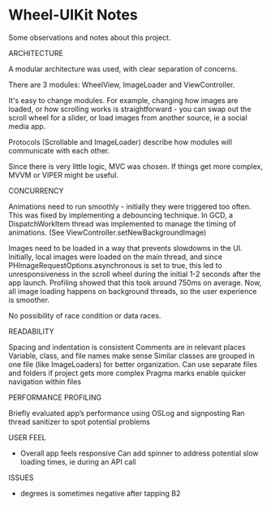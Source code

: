 # Wheel-UIKit Notes

Some observations and notes about this project.


ARCHITECTURE

A modular architecture was used, with clear separation of concerns.

There are 3 modules: WheelView, ImageLoader and ViewController.

It's easy to change modules. For example, changing how images are loaded, or how scrolling works is straightforward - you can swap out the scroll wheel for a slider, or load images from another source, ie a social media app.

Protocols (Scrollable and ImageLoader) describe how modules will communicate with each other.

Since there is very little logic, MVC was chosen. If things get more complex, MVVM or VIPER might be useful.


CONCURRENCY

Animations need to run smoothly - initially they were triggered too often. This was fixed by implementing a debouncing technique. In GCD, a DispatchWorkItem thread was implemented to manage the timing of animations. (See ViewController.setNewBackgroundImage)

Images need to be loaded in a way that prevents slowdowns in the UI. Initially, local images were loaded on the main thread, and since PHImageRequestOptions.asynchronous is set to true, this led to unresponsiveness in the scroll wheel during the initial 1-2 seconds after the app launch. Profiling showed that this took around 750ms on average. Now, all image loading happens on background threads, so the user experience is smoother.

No possibility of race condition or data races.


READABILITY

Spacing and indentation is consistent
Comments are in relevant places
Variable, class, and file names make sense
Similar classes are grouped in one file (like ImageLoaders) for better organization. Can use separate files and folders if project gets more complex
Pragma marks enable quicker navigation within files


PERFORMANCE PROFILING

Briefly evaluated app’s performance using OSLog and signposting
Ran thread sanitizer to spot potential problems



USER FEEL

- Overall app feels responsive
Can add spinner to address potential slow loading times, ie during an API call


ISSUES

 - degrees is sometimes negative after tapping B2
